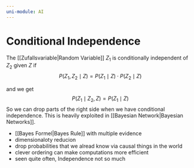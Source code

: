 ```yaml
---
uni-module: AI
---
```

# Conditional Independence

The [[Zufallsvariable|Random Variable]] $Z_1$ is conditionally independent of $Z_2$ given $Z$ if 
$$P\left(Z_1, Z_2 \mid Z\right)=P\left(Z_1 \mid Z\right) \cdot P\left(Z_2 \mid Z\right)$$

and we get 
$$P\left(Z_1 \mid Z_2, Z\right)=P\left(Z_1 \mid Z\right)$$
So we can drop parts of the right side when we have conditional independence. This is heavily exploited in [[Bayesian Network|Bayesian Networks]].


- [[Bayes Formel|Bayes Rule]] with multiple evidence 
- dimensionaloty reducion
- drop probabilities that we alread know via causal things in the world 
- clever ordering can make computations more efficient 
- seen quite often, Independence not so much 
